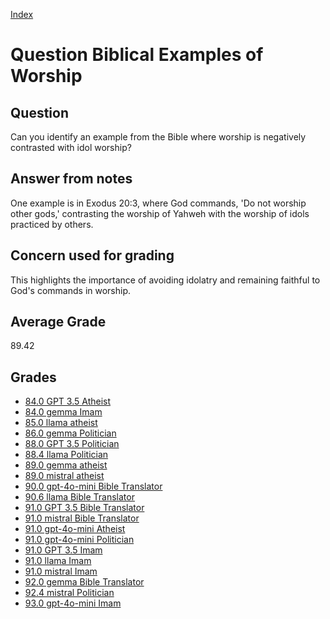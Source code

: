 
[Index](../../index.md)
# Question Biblical Examples of Worship
## Question
Can you identify an example from the Bible where worship is negatively contrasted with idol worship?

## Answer from notes
One example is in Exodus 20:3, where God commands, 'Do not worship other gods,' contrasting the worship of Yahweh with the worship of idols practiced by others.

## Concern used for grading
This highlights the importance of avoiding idolatry and remaining faithful to God's commands in worship.

## Average Grade
89.42

## Grades
 * [84.0 GPT 3.5 Atheist](../answers/GPT_3.5_Atheist/Biblical_Examples_of_Worship.md)
 * [84.0 gemma Imam](../answers/gemma_Imam/Biblical_Examples_of_Worship.md)
 * [85.0 llama atheist](../answers/llama_atheist/Biblical_Examples_of_Worship.md)
 * [86.0 gemma Politician](../answers/gemma_Politician/Biblical_Examples_of_Worship.md)
 * [88.0 GPT 3.5 Politician](../answers/GPT_3.5_Politician/Biblical_Examples_of_Worship.md)
 * [88.4 llama Politician](../answers/llama_Politician/Biblical_Examples_of_Worship.md)
 * [89.0 gemma atheist](../answers/gemma_atheist/Biblical_Examples_of_Worship.md)
 * [89.0 mistral atheist](../answers/mistral_atheist/Biblical_Examples_of_Worship.md)
 * [90.0 gpt-4o-mini Bible Translator](../answers/gpt-4o-mini_Bible_Translator/Biblical_Examples_of_Worship.md)
 * [90.6 llama Bible Translator](../answers/llama_Bible_Translator/Biblical_Examples_of_Worship.md)
 * [91.0 GPT 3.5 Bible Translator](../answers/GPT_3.5_Bible_Translator/Biblical_Examples_of_Worship.md)
 * [91.0 mistral Bible Translator](../answers/mistral_Bible_Translator/Biblical_Examples_of_Worship.md)
 * [91.0 gpt-4o-mini Atheist](../answers/gpt-4o-mini_Atheist/Biblical_Examples_of_Worship.md)
 * [91.0 gpt-4o-mini Politician](../answers/gpt-4o-mini_Politician/Biblical_Examples_of_Worship.md)
 * [91.0 GPT 3.5 Imam](../answers/GPT_3.5_Imam/Biblical_Examples_of_Worship.md)
 * [91.0 llama Imam](../answers/llama_Imam/Biblical_Examples_of_Worship.md)
 * [91.0 mistral Imam](../answers/mistral_Imam/Biblical_Examples_of_Worship.md)
 * [92.0 gemma Bible Translator](../answers/gemma_Bible_Translator/Biblical_Examples_of_Worship.md)
 * [92.4 mistral Politician](../answers/mistral_Politician/Biblical_Examples_of_Worship.md)
 * [93.0 gpt-4o-mini Imam](../answers/gpt-4o-mini_Imam/Biblical_Examples_of_Worship.md)
